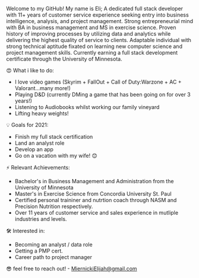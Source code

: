 Welcome to my GitHub! 
My name is Eli; A dedicated full stack developer with 11+ years of customer service experience seeking entry into business intelligence, analysis, and project management. Strong entrepreneurial mind with BA in business management and MS in exercise science. Proven history of improving processes by utilizing data and analytics while delivering the highest quality of service to clients. Adaptable individual with strong technical aptitude fixated on learning new computer science and project management skills. Currently earning a full stack development certificate through the University of Minnesota. 


😍 What i like to do:
+ I love video games (Skyrim + FallOut + Call of Duty:Warzone + AC + Valorant...many more!)
+ Playing D&D (currently DMing a game that has been going on for over 3 years!)
+ Listening to Audiobooks whilst working our family vineyard
+ Lifting heavy weights! 


💡 Goals for 2021:
+ Finish my full stack certification 
+ Land an analyst role 
+ Develop an app 
+ Go on a vacation with my wife! 😊


⚡ Relevant Achievements:
+ Bachelor's in Business Management and Administration from the University of Minnesota 
+ Master's in Exercise Science from Concordia University St. Paul
+ Certified personal traininer and nutrtion coach through NASM and Precision Nutrition respectively. 
+ Over 11 years of customer service and sales experience in mutliple industries and levels. 


🛠 Interested in:
+ Becoming an analyst / data role 
+ Getting a PMP cert. 
+ Career path to project manager

😎 feel free to reach out! - MiernickiElijah@gmail.com
